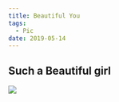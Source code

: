 ```yaml
---
title: Beautiful You
tags:
  - Pic
date: 2019-05-14
---
```


## Such a Beautiful girl

![](https://rosyyoko.cn/resources/img/first_pic/Beauty.jpeg)